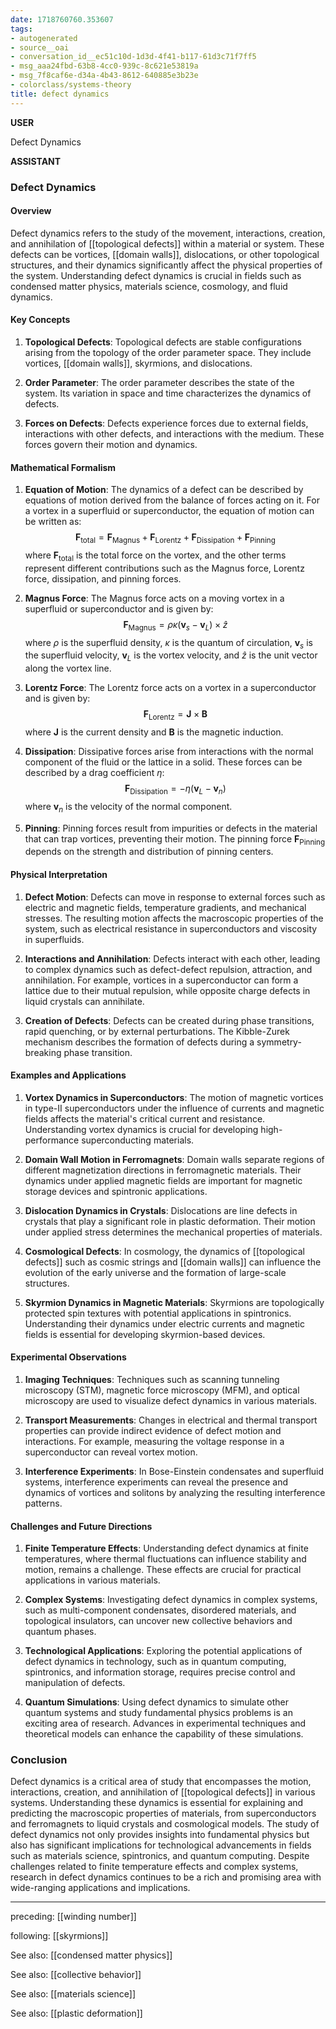 ```yaml
---
date: 1718760760.353607
tags:
- autogenerated
- source__oai
- conversation_id__ec51c10d-1d3d-4f41-b117-61d3c71f7ff5
- msg_aaa24fbd-63b8-4cc0-939c-8c621e53819a
- msg_7f8caf6e-d34a-4b43-8612-640885e3b23e
- colorclass/systems-theory
title: defect dynamics
---
```


**USER**

Defect Dynamics


**ASSISTANT**

### Defect Dynamics

#### Overview

Defect dynamics refers to the study of the movement, interactions, creation, and annihilation of [[topological defects]] within a material or system. These defects can be vortices, [[domain walls]], dislocations, or other topological structures, and their dynamics significantly affect the physical properties of the system. Understanding defect dynamics is crucial in fields such as condensed matter physics, materials science, cosmology, and fluid dynamics.

#### Key Concepts

1. **Topological Defects**:
   Topological defects are stable configurations arising from the topology of the order parameter space. They include vortices, [[domain walls]], skyrmions, and dislocations.

2. **Order Parameter**:
   The order parameter describes the state of the system. Its variation in space and time characterizes the dynamics of defects.

3. **Forces on Defects**:
   Defects experience forces due to external fields, interactions with other defects, and interactions with the medium. These forces govern their motion and dynamics.

#### Mathematical Formalism

1. **Equation of Motion**:
   The dynamics of a defect can be described by equations of motion derived from the balance of forces acting on it. For a vortex in a superfluid or superconductor, the equation of motion can be written as:
   $$ \mathbf{F}_{\text{total}} = \mathbf{F}_{\text{Magnus}} + \mathbf{F}_{\text{Lorentz}} + \mathbf{F}_{\text{Dissipation}} + \mathbf{F}_{\text{Pinning}} $$
   where $\mathbf{F}_{\text{total}}$ is the total force on the vortex, and the other terms represent different contributions such as the Magnus force, Lorentz force, dissipation, and pinning forces.

2. **Magnus Force**:
   The Magnus force acts on a moving vortex in a superfluid or superconductor and is given by:
   $$ \mathbf{F}_{\text{Magnus}} = \rho \kappa (\mathbf{v}_s - \mathbf{v}_L) \times \hat{z} $$
   where $\rho$ is the superfluid density, $\kappa$ is the quantum of circulation, $\mathbf{v}_s$ is the superfluid velocity, $\mathbf{v}_L$ is the vortex velocity, and $\hat{z}$ is the unit vector along the vortex line.

3. **Lorentz Force**:
   The Lorentz force acts on a vortex in a superconductor and is given by:
   $$ \mathbf{F}_{\text{Lorentz}} = \mathbf{J} \times \mathbf{B} $$
   where $\mathbf{J}$ is the current density and $\mathbf{B}$ is the magnetic induction.

4. **Dissipation**:
   Dissipative forces arise from interactions with the normal component of the fluid or the lattice in a solid. These forces can be described by a drag coefficient $\eta$:
   $$ \mathbf{F}_{\text{Dissipation}} = -\eta (\mathbf{v}_L - \mathbf{v}_n) $$
   where $\mathbf{v}_n$ is the velocity of the normal component.

5. **Pinning**:
   Pinning forces result from impurities or defects in the material that can trap vortices, preventing their motion. The pinning force $\mathbf{F}_{\text{Pinning}}$ depends on the strength and distribution of pinning centers.

#### Physical Interpretation

1. **Defect Motion**:
   Defects can move in response to external forces such as electric and magnetic fields, temperature gradients, and mechanical stresses. The resulting motion affects the macroscopic properties of the system, such as electrical resistance in superconductors and viscosity in superfluids.

2. **Interactions and Annihilation**:
   Defects interact with each other, leading to complex dynamics such as defect-defect repulsion, attraction, and annihilation. For example, vortices in a superconductor can form a lattice due to their mutual repulsion, while opposite charge defects in liquid crystals can annihilate.

3. **Creation of Defects**:
   Defects can be created during phase transitions, rapid quenching, or by external perturbations. The Kibble-Zurek mechanism describes the formation of defects during a symmetry-breaking phase transition.

#### Examples and Applications

1. **Vortex Dynamics in Superconductors**:
   The motion of magnetic vortices in type-II superconductors under the influence of currents and magnetic fields affects the material's critical current and resistance. Understanding vortex dynamics is crucial for developing high-performance superconducting materials.

2. **Domain Wall Motion in Ferromagnets**:
   Domain walls separate regions of different magnetization directions in ferromagnetic materials. Their dynamics under applied magnetic fields are important for magnetic storage devices and spintronic applications.

3. **Dislocation Dynamics in Crystals**:
   Dislocations are line defects in crystals that play a significant role in plastic deformation. Their motion under applied stress determines the mechanical properties of materials.

4. **Cosmological Defects**:
   In cosmology, the dynamics of [[topological defects]] such as cosmic strings and [[domain walls]] can influence the evolution of the early universe and the formation of large-scale structures.

5. **Skyrmion Dynamics in Magnetic Materials**:
   Skyrmions are topologically protected spin textures with potential applications in spintronics. Understanding their dynamics under electric currents and magnetic fields is essential for developing skyrmion-based devices.

#### Experimental Observations

1. **Imaging Techniques**:
   Techniques such as scanning tunneling microscopy (STM), magnetic force microscopy (MFM), and optical microscopy are used to visualize defect dynamics in various materials.

2. **Transport Measurements**:
   Changes in electrical and thermal transport properties can provide indirect evidence of defect motion and interactions. For example, measuring the voltage response in a superconductor can reveal vortex motion.

3. **Interference Experiments**:
   In Bose-Einstein condensates and superfluid systems, interference experiments can reveal the presence and dynamics of vortices and solitons by analyzing the resulting interference patterns.

#### Challenges and Future Directions

1. **Finite Temperature Effects**:
   Understanding defect dynamics at finite temperatures, where thermal fluctuations can influence stability and motion, remains a challenge. These effects are crucial for practical applications in various materials.

2. **Complex Systems**:
   Investigating defect dynamics in complex systems, such as multi-component condensates, disordered materials, and topological insulators, can uncover new collective behaviors and quantum phases.

3. **Technological Applications**:
   Exploring the potential applications of defect dynamics in technology, such as in quantum computing, spintronics, and information storage, requires precise control and manipulation of defects.

4. **Quantum Simulations**:
   Using defect dynamics to simulate other quantum systems and study fundamental physics problems is an exciting area of research. Advances in experimental techniques and theoretical models can enhance the capability of these simulations.

### Conclusion

Defect dynamics is a critical area of study that encompasses the motion, interactions, creation, and annihilation of [[topological defects]] in various systems. Understanding these dynamics is essential for explaining and predicting the macroscopic properties of materials, from superconductors and ferromagnets to liquid crystals and cosmological models. The study of defect dynamics not only provides insights into fundamental physics but also has significant implications for technological advancements in fields such as materials science, spintronics, and quantum computing. Despite challenges related to finite temperature effects and complex systems, research in defect dynamics continues to be a rich and promising area with wide-ranging applications and implications.


---

preceding: [[winding number]]  


following: [[skyrmions]]

See also: [[condensed matter physics]]


See also: [[collective behavior]]


See also: [[materials science]]


See also: [[plastic deformation]]